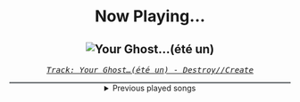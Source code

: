 <div align="center"> 
<h1>Now Playing...</h1>

![Your Ghost…(été un)](https://i.scdn.co/image/ab67616d00001e02efbedddb78ce8647c94433b9)
--
_<samp><a href="https://open.spotify.com/track/67apRpuDfI6vMtl6ZNVbFJ">Track: Your Ghost…(été un) - Destroy//Create</a></samp>_

<div style="border: 1px #4B5054 solid"></div>
<details>
  <summary>
    Previous played songs
  </summary>
  <table>
    <thead>
      <tr>
        <th>
          Artist
        </th>
        <th>
          Song
        </th>
        <th>
          Link
        </th>
      </tr>
    </thead>
    <tbody>
      <tr><td>Destroy//Create</td><td>Your Ghost…(été un)</td><td><a href="https://open.spotify.com/track/67apRpuDfI6vMtl6ZNVbFJ">https://open.spotify.com/track/67apRpuDfI6vMtl6ZNVbFJ</a></td></tr><tr><td>Gideon</td><td>Take Off</td><td><a href="https://open.spotify.com/track/2koXJ3c0aaPczzRkZ7WmZW">https://open.spotify.com/track/2koXJ3c0aaPczzRkZ7WmZW</a></td></tr><tr><td>The Ongoing Concept</td><td>Prisoner Again</td><td><a href="https://open.spotify.com/track/36wMF3pg77W96qUvBGKjjZ">https://open.spotify.com/track/36wMF3pg77W96qUvBGKjjZ</a></td></tr><tr><td>Dead by April</td><td>Dreamlike</td><td><a href="https://open.spotify.com/track/2Q5SujJTPSQRKH5Yu2b4Ov">https://open.spotify.com/track/2Q5SujJTPSQRKH5Yu2b4Ov</a></td></tr><tr><td>Texas In July</td><td>False Divinity</td><td><a href="https://open.spotify.com/track/64C7psYGDGqIZHjcUf3UGV">https://open.spotify.com/track/64C7psYGDGqIZHjcUf3UGV</a></td></tr><tr><td>Earth Caller</td><td>Graphic</td><td><a href="https://open.spotify.com/track/3gZz9dqftXeYS7vLbolcG2">https://open.spotify.com/track/3gZz9dqftXeYS7vLbolcG2</a></td></tr><tr><td>The Devil Wears Prada</td><td>Reaching</td><td><a href="https://open.spotify.com/track/4T7Vu4pG8Iz4CRTyLRZMk6">https://open.spotify.com/track/4T7Vu4pG8Iz4CRTyLRZMk6</a></td></tr><tr><td>Calva Louise</td><td>Feast Is Over</td><td><a href="https://open.spotify.com/track/1ajCWFb64q72MfXMftyNlV">https://open.spotify.com/track/1ajCWFb64q72MfXMftyNlV</a></td></tr><tr><td>Static Dress</td><td>Courtney, just relax (feat. World Of Pleasure)</td><td><a href="https://open.spotify.com/track/7z6oCwgcuR0NnziEKmu6Pi">https://open.spotify.com/track/7z6oCwgcuR0NnziEKmu6Pi</a></td></tr><tr><td>HEAVENSGATE</td><td>VIOLENT JOY</td><td><a href="https://open.spotify.com/track/3e6obndo6dZWj5jvijoDaq">https://open.spotify.com/track/3e6obndo6dZWj5jvijoDaq</a></td></tr><tr><td>The Plot In You</td><td>Left Behind</td><td><a href="https://open.spotify.com/track/5G6jZFDAFlpAA9v5LTV4NI">https://open.spotify.com/track/5G6jZFDAFlpAA9v5LTV4NI</a></td></tr><tr><td>Conquer Divide</td><td>welcome2paradise</td><td><a href="https://open.spotify.com/track/6IVTlj3SmAI2ISpFt0y1xv">https://open.spotify.com/track/6IVTlj3SmAI2ISpFt0y1xv</a></td></tr><tr><td>Kingdom Of Giants</td><td>Wasted Space</td><td><a href="https://open.spotify.com/track/2swqb0ij8Xpksi4A7tqE6i">https://open.spotify.com/track/2swqb0ij8Xpksi4A7tqE6i</a></td></tr><tr><td>Asking Alexandria</td><td>Psycho</td><td><a href="https://open.spotify.com/track/6s3MpvQ1ulwrTuRhBgv0Eu">https://open.spotify.com/track/6s3MpvQ1ulwrTuRhBgv0Eu</a></td></tr><tr><td>Bring Me The Horizon</td><td>AmEN! (feat. Lil Uzi Vert and Daryl Palumbo of Glassjaw)</td><td><a href="https://open.spotify.com/track/5viZ8CLipufc1Q1NXpMRNN">https://open.spotify.com/track/5viZ8CLipufc1Q1NXpMRNN</a></td></tr><tr><td>Atreyu</td><td>Gone</td><td><a href="https://open.spotify.com/track/63dgFqper9Sv4cnWXouzHf">https://open.spotify.com/track/63dgFqper9Sv4cnWXouzHf</a></td></tr><tr><td>Parkway Drive</td><td>Glitch</td><td><a href="https://open.spotify.com/track/1jKH10ufuA4EzUCdobVxu0">https://open.spotify.com/track/1jKH10ufuA4EzUCdobVxu0</a></td></tr><tr><td>Oceans</td><td>Hell Is Where The Heart Is</td><td><a href="https://open.spotify.com/track/4jZFmBhYpwwiWjuEYmlEYq">https://open.spotify.com/track/4jZFmBhYpwwiWjuEYmlEYq</a></td></tr><tr><td>Elwood Stray</td><td>Negative</td><td><a href="https://open.spotify.com/track/77VOSQS7TnAd07ZtUTtHry">https://open.spotify.com/track/77VOSQS7TnAd07ZtUTtHry</a></td></tr><tr><td>Windwaker</td><td>SIRENS</td><td><a href="https://open.spotify.com/track/4JPndG4JDXqXEm6gQRYDby">https://open.spotify.com/track/4JPndG4JDXqXEm6gQRYDby</a></td></tr>
    </tbody>
  </table>
</details>

</div>
